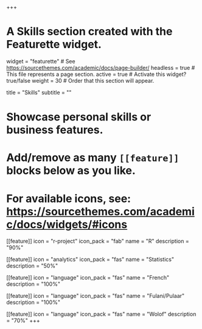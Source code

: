 +++
# A Skills section created with the Featurette widget.
widget = "featurette"  # See https://sourcethemes.com/academic/docs/page-builder/
headless = true  # This file represents a page section.
active = true  # Activate this widget? true/false
weight = 30  # Order that this section will appear.

title = "Skills"
subtitle = ""

# Showcase personal skills or business features.
# 
# Add/remove as many `[[feature]]` blocks below as you like.
# 
# For available icons, see: https://sourcethemes.com/academic/docs/widgets/#icons

[[feature]]
  icon = "r-project"
  icon_pack = "fab"
  name = "R"
  description = "90%"
  
[[feature]]
  icon = "analytics"
  icon_pack = "fas"
  name = "Statistics"
  description = "50%"  

[[feature]]
  icon = "language"
  icon_pack = "fas"
  name = "French"
  description = "100%"  

[[feature]]
  icon = "language"
  icon_pack = "fas"
  name = "Fulani/Pulaar"
  description = "100%"

[[feature]]
  icon = "language"
  icon_pack = "fas"
  name = "Wolof"
  description = "70%"
+++
